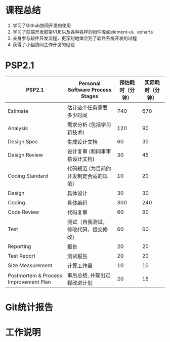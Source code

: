 # 课程总结
1. 学习了Github协同开发的使用
2. 学习了前端开发框架VUE以及各种各样的组件库如element-ui、echarts
3. 亲身参与软件开发流程，更深刻地体会到了软件系统开发的过程
4. 获得了小组协同工作开发的经验

# PSP2.1
PSP2.1 | Personal Software Process Stages | 预估耗时（分钟）| 实际耗时（分钟）
---- | --- | --- | --- |
Estimate |  估计这个任务需要多少时间 | 740 | 670 |
Analysis | 需求分析 (包括学习新技术) | 120 | 90 |
Design Spec | 生成设计文档 | 60 | 30 |
Design Review | 设计复审 (和同事审核设计文档) | 30 | 45 |
Coding Standard | 代码规范 (为目前的开发制定合适的规范) | 10 | 20 |
Design | 具体设计 | 30 | 30 |
Coding | 具体编码 | 300 | 240 |
Code Review | 代码复审 | 60 | 90 |
Test | 测试（自我测试，修改代码，提交修改） | 60 | 60 |
Reporting | 报告 | 20 | 20 |
Test Report | 测试报告 | 20 | 20 |
Size Measurement | 计算工作量 | 10 | 10 |
Postmortem & Process Improvement Plan | 事后总结, 并提出过程改进计划 | 20 | 15 |

# Git统计报告


# 工作说明

